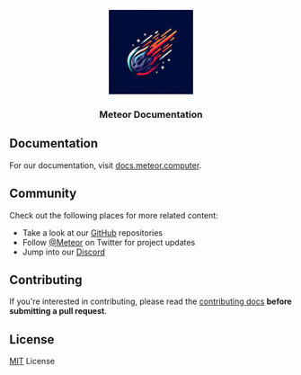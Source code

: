 <p align="center">
  <picture>
    <source media="(prefers-color-scheme: dark)" srcset="./public/logos/logo.png"/>
    <img alt="livepeer logo" src="./public/logos/logo.png" width="auto" height="150"/>
  </picture>
</p>

<h3 align="center">
  Meteor Documentation
</h3>

## Documentation

For our documentation, visit [docs.meteor.computer](https://docs.meteor.computer).

## Community

Check out the following places for more related content:

- Take a look at our [GitHub](https://github.com/meteor-web3) repositories
- Follow [@Meteor](https://twitter.com/Meteor) on Twitter for project updates
- Jump into our [Discord](https://discord.gg/BnCek4e6ny)

## Contributing

If you're interested in contributing, please read the [contributing docs](/.github/CONTRIBUTING.md) **before submitting a pull request**.

## License

[MIT](/LICENSE) License
